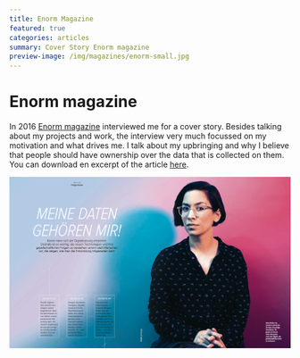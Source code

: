 ```yaml
---
title: Enorm Magazine
featured: true
categories: articles
summary: Cover Story Enorm magazine
preview-image: /img/magazines/enorm-small.jpg
---
```


# Enorm magazine

In 2016 [Enorm magazine] interviewed me for a cover story. Besides talking about my projects and work, the interview very much focussed on my motivation and what drives me. I talk about my upbringing and why I believe that people should have ownership over the data that is collected on them. 
You can download en excerpt of the article [here].

<a href="/img/magazines/enorm-spread.png">
<img class="picture full" src="/img/magazines/enorm-spread.png">
</a>

[here]: http://impact-partner.eu/enorm/enorm-magazin.de/enorm-leseprobe.pdf
[Enorm magazine]: http://enorm-magazin.de/
